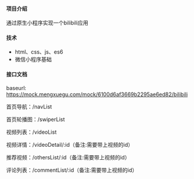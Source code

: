 #### 项目介绍
通过原生小程序实现一个bilibili应用

#### 技术
* html、css、js、es6
* 微信小程序基础

#### 接口文档
baseurl: https://mock.mengxuegu.com/mock/6100d6af3669b2295ae6ed82/bilibili

首页导航：/navList

首页轮播图：/swiperList

视频列表：/videoList

视频详情：/videoDetail/:id（备注:需要带上视频的id）

推荐视频：/othersList/:id（备注:需要带上视频的id）

评论列表：/commentList/:id（备注:需要带上视频的id）